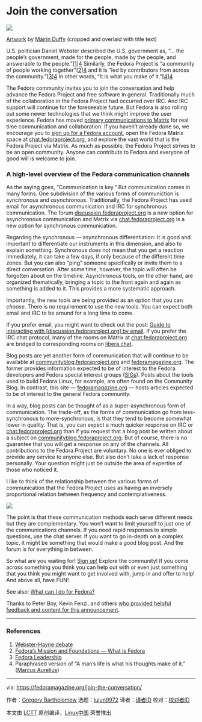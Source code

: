 [#]: subject: "Join the conversation"
[#]: via: "https://fedoramagazine.org/join-the-conversation/"
[#]: author: "Gregory Bartholomew https://fedoramagazine.org/author/glb/"
[#]: collector: "lujun9972"
[#]: translator: " "
[#]: reviewer: " "
[#]: publisher: " "
[#]: url: " "

Join the conversation
======

![][1]

[Artwork][2] by [Máirín Duffy][3] (cropped and overlaid with title text)

U.S. politician Daniel Webster described the U.S. government as, “… the people’s government, made for the people, made by the people, and answerable to the people.”[[1]][4] Similarly, the Fedora Project is “a community of people working together”[[2]][4] and it is “led by contributors from across the community.”[[3]][4] In other words, “It is what you make of it.”[[4]][4]

The Fedora community invites you to join the conversation and help advance the Fedora Project and free software in general. Traditionally much of the collaboration in the Fedora Project had occurred over IRC. And IRC support will continue for the foreseeable future. But Fedora is also rolling out some newer technologies that we think might improve the user experience. Fedora has moved [primary communications to Matrix][5] for real time communication and collaboration. If you haven’t already done so, we encourage you to [sign up for a Fedora account][6], open the Fedora Matrix space at [chat.fedoraproject.org][7], and explore the vast world that is the Fedora Project via Matrix. As much as possible, the Fedora Project strives to be an open community. Anyone can contribute to Fedora and everyone of good will is welcome to join.

### A high-level overview of the Fedora communication channels

As the saying goes, “Communication is key.” But communication comes in many forms. One subdivision of the various forms of communiction is _synchronous_ and _asynchronous_. Traditionally, the Fedora Project has used email for asynchronous communication and IRC for synchronous communication. The forum [discussion.fedoraproject.org][8] is a new option for asynchronous communication and Matrix via [chat.fedoraproject.org][7] is a new option for synchronous communication.

Regarding the synchronous — asynchronous differentiation: It is good and important to differentiate our instruments in this dimension, and also to explain something. Synchronous does not mean that you get a reaction immediately, it can take a few days, if only because of the different time zones. But you can also “ping” someone specifically or invite them to a direct conversation. After some time, however, the topic will often be forgotten about on the timeline. Asynchronous tools, on the other hand, are organized thematically, bringing a topic to the front again and again as something is added to it. This provides a more systematic approach.

Importantly, the new tools are being provided as an option that you can _choose_. There is no requirement to use the new tools. You can expect both email and IRC to be around for a long time to come.

If you prefer email, you might want to check out the post: [Guide to interacting with [discussion.fedoraproject.org] by email][9]. If you prefer the IRC chat protocol, many of the rooms on Matrix at [chat.fedoraproject.org][7] are bridged to corresponding rooms on [libera.chat][10].

Blog posts are yet another form of communication that will continue to be available at [communityblog.fedoraproject.org][11] and [fedoramagazine.org][12]. The former provides information expected to be of interest to the Fedora developers and Fedora special interest groups ([SIGs][13]). Posts about the tools used to build Fedora Linux, for example, are often found on the Community Blog. In contrast, this site — [fedoramagazine.org][12] — hosts articles expected to be of interest to the general Fedora community.

In a way, blog posts can be thought of as a super-asynchronous form of communication. The trade-off, as the forms of communication go from less-synchronous to more-synchronous, is that they tend to become somewhat lower in quality. That is, you can expect a much quicker response on IRC or [chat.fedoraproject.org][7] than if you request that a blog post be written about a subject on [communityblog.fedoraproject.org][11]. But of course, there is no guarantee that you will get a response on any of the channels. All contributions to the Fedora Project are voluntary. No one is ever obliged to provide any service to anyone else. But also don’t take a lack of response personally. Your question might just be outside the area of expertise of those who noticed it.

I like to think of the relationship between the various forms of communication that the Fedora Project uses as having an inversely proportional relation between frequency and contemplativeness.

![][14]

The point is that these communication methods each serve different needs but they are complementary. You won’t want to limit yourself to just one of the communications channels. If you need rapid responses to simple questions, use the chat server. If you want to go in-depth on a complex topic, it might be something that would make a good blog post. And the forum is for everything in between.

So what are you waiting for! [Sign up!][6] Explore the community! If you come across something you think you can help out with or even just something that you think you might want to get involved with, jump in and offer to help! And above all, have FUN!

See also: [What can I do for Fedora?][15]

Thanks to Peter Boy, Kevin Fenzi, and others [who provided helpful feedback and content for this announcement][16].

* * *

### References

  1. [Webster-Hayne debate][17]
  2. [Fedora’s Mission and Foundations — What is Fedora][18]
  3. [Fedora Leadership][19]
  4. Paraphrased version of “A man’s life is what his thoughts make of it.” ([Marcus Aurelius][20])



--------------------------------------------------------------------------------

via: https://fedoramagazine.org/join-the-conversation/

作者：[Gregory Bartholomew][a]
选题：[lujun9972][b]
译者：[译者ID](https://github.com/译者ID)
校对：[校对者ID](https://github.com/校对者ID)

本文由 [LCTT](https://github.com/LCTT/TranslateProject) 原创编译，[Linux中国](https://linux.cn/) 荣誉推出

[a]: https://fedoramagazine.org/author/glb/
[b]: https://github.com/lujun9972
[1]: https://fedoramagazine.org/wp-content/uploads/2022/01/city-816x345.jpg
[2]: https://pagure.io/design/issue/raw/files/da4cf6c2cac741a65e8a0d3074d8c392a5dd2a2c38f65592ddab32e837a7eb21-Screenshot_from_2020-12-16_11-19-43.png
[3]: https://fedoraproject.org/wiki/User:Duffy
[4]: tmp.57305zRRff#footnotes
[5]: https://fedoraproject.org/wiki/Communicating_and_getting_help#Matrix_for_interactive_community_support
[6]: https://accounts.fedoraproject.org/
[7]: https://chat.fedoraproject.org/
[8]: https://discussion.fedoraproject.org/
[9]: https://discussion.fedoraproject.org/t/guide-to-interacting-with-this-site-by-email/25960
[10]: https://libera.chat/
[11]: https://communityblog.fedoraproject.org/
[12]: https://fedoramagazine.org/
[13]: https://fedoraproject.org/wiki/Category:SIGs
[14]: https://fedoramagazine.org/wp-content/uploads/2023/01/FreqVsContem.png
[15]: https://whatcanidoforfedora.org/
[16]: https://discussion.fedoraproject.org/t/official-fedora-chat-launch-checklist/33254
[17]: https://en.wikipedia.org/wiki/Webster%E2%80%93Hayne_debate
[18]: https://docs.fedoraproject.org/en-US/project/
[19]: https://docs.fedoraproject.org/en-US/project/leadership/
[20]: https://en.wikipedia.org/wiki/Marcus_Aurelius
